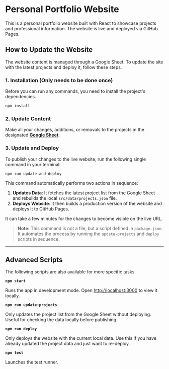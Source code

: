 # Personal Portfolio Website

This is a personal portfolio website built with React to showcase projects and professional information. The website is live and deployed via GitHub Pages.

## How to Update the Website

The website content is managed through a Google Sheet. To update the site with the latest projects and deploy it, follow these steps.

### 1. Installation (Only needs to be done once)
Before you can run any commands, you need to install the project's dependencies.
```bash
npm install
```

### 2. Update Content
Make all your changes, additions, or removals to the projects in the designated **[Google Sheet](https://docs.google.com/spreadsheets/d/e/2PACX-1vQzIVbzK4ypdzPzP6piHAXf3LvYTuFqRJ2hixI4GNF75hfSWjeWEOKFUbj6S8JwHiH76azirz2BsHTI/pub?gid=0&single=true&output=tsv)**.

### 3. Update and Deploy
To publish your changes to the live website, run the following single command in your terminal:
```bash
npm run update-and-deploy
```
This command automatically performs two actions in sequence:
1.  **Updates Data**: It fetches the latest project list from the Google Sheet and rebuilds the local `src/data/projects.json` file.
2.  **Deploys Website**: It then builds a production version of the website and deploys it to GitHub Pages.

It can take a few minutes for the changes to become visible on the live URL.

> **Note:** This command is not a file, but a script defined in `package.json`. It automates the process by running the `update-projects` and `deploy` scripts in sequence.

---

## Advanced Scripts

The following scripts are also available for more specific tasks.

**`npm start`**

Runs the app in development mode. Open [http://localhost:3000](http://localhost:3000) to view it locally.

**`npm run update-projects`**

Only updates the project list from the Google Sheet without deploying. Useful for checking the data locally before publishing.

**`npm run deploy`**

Only deploys the website with the current local data. Use this if you have already updated the project data and just want to re-deploy.

**`npm test`**

Launches the test runner.
